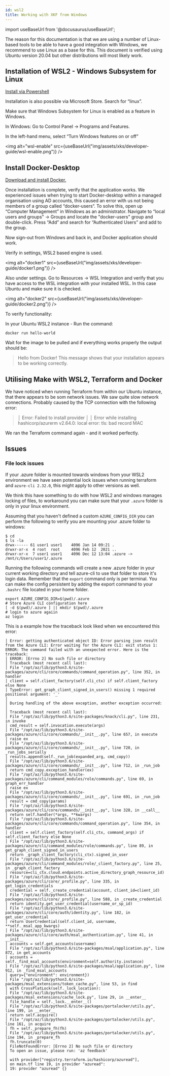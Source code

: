 ```yaml
---
id: wsl2
title: Working with XKF from Windows
---
```


import useBaseUrl from '@docusaurus/useBaseUrl';

The reason for this documentation is that we are using a number of Linux-based tools to be able to have a good integration with Windows, we recommend to use Linux as a base for this.
This document is verified using Ubuntu version 20.04 but other distributions will most likely work.

## Installation of WSL2 - Windows Subsystem for Linux

[Install via Powershell](https://docs.microsoft.com/en-us/windows/wsl/install)

Installation is also possible via Microsoft Store. Search for “linux”.

Make sure that Windows Subsystem for Linux is enabled as a feature in Windows.

In Windows: Go to Control Panel → Programs and Features.

In the left-hand menu, select “Turn Windows features on or off”

<img alt="wsl-enable" src={useBaseUrl("img/assets/xks/developer-guide/wsl-enable.png")} />

## Install Docker-Desktop

[Download and install Docker.](https://www.docker.com/products/docker-desktop)

Once installation is complete, verify that the application works. We experienced issues when trying to start Docker-desktop within a managed organisation using AD accounts, this caused an error with us not being members of a group called “docker-users“. To solve this, open up “Computer Management” in Windows as an administrator. Navigate to “local users and groups” → Groups and locate the "docker-users" group and double-click. Press “Add” and search for “Authenticated Users” and add to the group.

Now sign-out from Windows and back in, and Docker application should work.

Verify in settings, WSL2 based engine is used.

<img alt="docker1" src={useBaseUrl("img/assets/xks/developer-guide/docker1.png")} />

Also under settings. Go to Resources → WSL Integration and verify that you have access to the WSL integration with your installed WSL. In this case Ubuntu and make sure it is checked.

<img alt="docker2" src={useBaseUrl("img/assets/xks/developer-guide/docker2.png")} />

To verify functionality:

In your Ubuntu WSL2 instance - Run the command:

```shell
docker run hello-world
```

Wait for the image to be pulled and if everything works properly the output should be:

> Hello from Docker!
> This message shows that your installation appears to be working correctly.

## Utilising Make with WSL2, Terraform and Docker

We have noticed when running Terraform from within our Ubuntu instance, that there appears to be som network issues. We saw quite slow network connections. Probably caused by the TCP connection with the following error:

> │ Error: Failed to install provider
> │
> │ Error while installing hashicorp/azurerm v2.64.0: local error: tls: bad record MAC

We ran the Terraform command again - and it worked perfectly.

## Issues

### File lock issues

If your .azure folder is mounted towards windows from your WSL2 environment we have seen potential lock issues when running terraform and `azure-cli 2.32.0`, this might apply to other versions as well.

We think this have something to do with how WSL2 and windows manages locking of files, to workaround you can make sure that your `.azure` folder is only in your linux environment.

Assuming that you haven't defined a custom `AZURE_CONFIG_DIR` you can perform the following to verify you are mounting your .azure folder to windows:

```shell
$ cd
$ ls -la
drwx------ 61 user1 user1    4096 Jan 14 09:21 .
drwxr-xr-x  4 root  root     4096 Feb 12  2021 ..
drwxr-xr-x  7 user1 user1    4096 Dec 12 13:04 .azure -> /mnt/c/Users/user1/.azure
```

Running the following commands will create a new .azure folder in your current working directory and tell azure-cli to use that folder to store it's login data.
Remember that the `export` command only is per terminal. You can make the config persistent by adding the export command to your `.bashrc` file located in your home folder.

```shell
export AZURE_CONFIG_DIR=$(pwd)/.azure
# Store Azure CLI configuration here
[ -d $(pwd)/.azure ] || mkdir $(pwd)/.azure
# login to azure agaiin
az login
```

This is a example how the traceback look liked when we encountered this error:

```shell
│ Error: getting authenticated object ID: Error parsing json result from the Azure CLI: Error waiting for the Azure CLI: exit status 1: ERROR: The command failed with an unexpected error. Here is the traceback:
│ ERROR: [Errno 2] No such file or directory
│ Traceback (most recent call last):
│ File "/opt/az/lib/python3.6/site-packages/azure/cli/core/commands/command_operation.py", line 352, in handler
│ client = self.client_factory(self.cli_ctx) if self.client_factory else None
│ TypeError: get_graph_client_signed_in_users() missing 1 required positional argument: '_'
│
│ During handling of the above exception, another exception occurred:
│
│ Traceback (most recent call last):
│ File "/opt/az/lib/python3.6/site-packages/knack/cli.py", line 231, in invoke
│ cmd_result = self.invocation.execute(args)
│ File "/opt/az/lib/python3.6/site-packages/azure/cli/core/commands/__init__.py", line 657, in execute
│ raise ex
│ File "/opt/az/lib/python3.6/site-packages/azure/cli/core/commands/__init__.py", line 720, in _run_jobs_serially
│ results.append(self._run_job(expanded_arg, cmd_copy))
│ File "/opt/az/lib/python3.6/site-packages/azure/cli/core/commands/__init__.py", line 712, in _run_job
│ return cmd_copy.exception_handler(ex)
│ File "/opt/az/lib/python3.6/site-packages/azure/cli/command_modules/role/commands.py", line 69, in graph_err_handler
│ raise ex
│ File "/opt/az/lib/python3.6/site-packages/azure/cli/core/commands/__init__.py", line 691, in _run_job
│ result = cmd_copy(params)
│ File "/opt/az/lib/python3.6/site-packages/azure/cli/core/commands/__init__.py", line 328, in __call__
│ return self.handler(*args, **kwargs)
│ File "/opt/az/lib/python3.6/site-packages/azure/cli/core/commands/command_operation.py", line 354, in handler
│ client = self.client_factory(self.cli_ctx, command_args) if self.client_factory else None
│ File "/opt/az/lib/python3.6/site-packages/azure/cli/command_modules/role/commands.py", line 89, in get_graph_client_signed_in_users
│ return _graph_client_factory(cli_ctx).signed_in_user
│ File "/opt/az/lib/python3.6/site-packages/azure/cli/command_modules/role/_client_factory.py", line 25, in _graph_client_factory
│ resource=cli_ctx.cloud.endpoints.active_directory_graph_resource_id)
│ File "/opt/az/lib/python3.6/site-packages/azure/cli/core/_profile.py", line 335, in get_login_credentials
│ credential = self._create_credential(account, client_id=client_id)
│ File "/opt/az/lib/python3.6/site-packages/azure/cli/core/_profile.py", line 588, in _create_credential
│ return identity.get_user_credential(username_or_sp_id)
│ File "/opt/az/lib/python3.6/site-packages/azure/cli/core/auth/identity.py", line 182, in get_user_credential
│ return UserCredential(self.client_id, username, **self._msal_app_kwargs)
│ File "/opt/az/lib/python3.6/site-packages/azure/cli/core/auth/msal_authentication.py", line 41, in __init__
│ accounts = self.get_accounts(username)
│ File "/opt/az/lib/python3.6/site-packages/msal/application.py", line 872, in get_accounts
│ accounts = self._find_msal_accounts(environment=self.authority.instance)
│ File "/opt/az/lib/python3.6/site-packages/msal/application.py", line 912, in _find_msal_accounts
│ query={​​"environment": environment}​​)
│ File "/opt/az/lib/python3.6/site-packages/msal_extensions/token_cache.py", line 53, in find
│ with CrossPlatLock(self._lock_location):
│ File "/opt/az/lib/python3.6/site-packages/msal_extensions/cache_lock.py", line 29, in __enter__
│ file_handle = self._lock.__enter__()
│ File "/opt/az/lib/python3.6/site-packages/portalocker/utils.py", line 199, in __enter__
│ return self.acquire()
│ File "/opt/az/lib/python3.6/site-packages/portalocker/utils.py", line 161, in acquire
│ fh = self._prepare_fh(fh)
│ File "/opt/az/lib/python3.6/site-packages/portalocker/utils.py", line 194, in _prepare_fh
│ fh.truncate(0)
│ FileNotFoundError: [Errno 2] No such file or directory
│ To open an issue, please run: 'az feedback'
│
│ with provider["registry.terraform.io/hashicorp/azuread"],
│ on main.tf line 19, in provider "azuread":
│ 19: provider "azuread" {​​}​​
```
